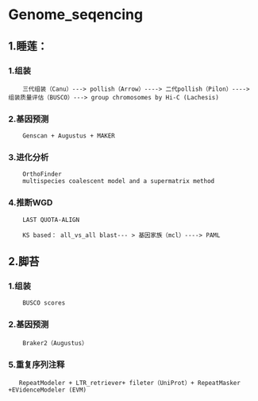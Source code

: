 # Genome_seqencing

## 1.睡莲：   

### 1.组装
        三代组装（Canu）---> pollish（Arrow）----> 二代pollish（Pilon）----> 组装质量评估（BUSCO）---> group chromosomes by Hi-C (Lachesis)
### 2.基因预测
        Genscan + Augustus + MAKER
### 3.进化分析
        OrthoFinder
        multispecies coalescent model and a supermatrix method
### 4.推断WGD
        LAST QUOTA-ALIGN
        
        KS based： all_vs_all blast--- > 基因家族（mcl）----> PAML
        
        
## 2.脚苔
### 1.组装
        BUSCO scores

### 2.基因预测
        Braker2（Augustus）

### 5.重复序列注释
       RepeatModeler + LTR_retriever+ fileter（UniProt）+ RepeatMasker +EVidenceModeler (EVM)
       
       
